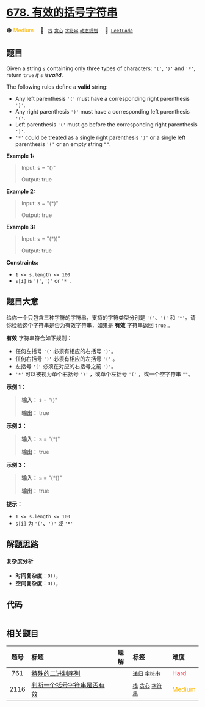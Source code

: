 # [678. 有效的括号字符串](https://leetcode.com/problems/valid-parenthesis-string)

🟠 <font color=#ffb800>Medium</font>&emsp; 🔖&ensp; [`栈`](/tag/stack.md) [`贪心`](/tag/greedy.md) [`字符串`](/tag/string.md) [`动态规划`](/tag/dynamic-programming.md)&emsp; 🔗&ensp;[`LeetCode`](https://leetcode.com/problems/valid-parenthesis-string)

## 题目

Given a string `s` containing only three types of characters: `'('`, `')'` and
`'*'`, return `true` _if_ `s` _is**valid**_.

The following rules define a **valid** string:

  * Any left parenthesis `'('` must have a corresponding right parenthesis `')'`.
  * Any right parenthesis `')'` must have a corresponding left parenthesis `'('`.
  * Left parenthesis `'('` must go before the corresponding right parenthesis `')'`.
  * `'*'` could be treated as a single right parenthesis `')'` or a single left parenthesis `'('` or an empty string `""`.



**Example 1:**

> Input: s = "()"
> 
> Output: true

**Example 2:**

> Input: s = "(*)"
> 
> Output: true

**Example 3:**

> Input: s = "(*))"
> 
> Output: true

**Constraints:**

  * `1 <= s.length <= 100`
  * `s[i]` is `'('`, `')'` or `'*'`.


## 题目大意

给你一个只包含三种字符的字符串，支持的字符类型分别是 `'('`、`')'` 和 `'*'`。请你检验这个字符串是否为有效字符串，如果是 **有效**
字符串返回 `true` 。

**有效** 字符串符合如下规则：

  * 任何左括号 `'('` 必须有相应的右括号 `')'`。
  * 任何右括号 `')'` 必须有相应的左括号 `'('` 。
  * 左括号 `'('` 必须在对应的右括号之前 `')'`。
  * `'*'` 可以被视为单个右括号 `')'` ，或单个左括号 `'('` ，或一个空字符串 `""`。



**示例 1：**

> 
> 
> 
> 
> 
> **输入：** s = "()"
> 
> **输出：** true
> 
> 

**示例 2：**

> 
> 
> 
> 
> 
> **输入：** s = "(*)"
> 
> **输出：** true
> 
> 

**示例 3：**

> 
> 
> 
> 
> 
> **输入：** s = "(*))"
> 
> **输出：** true
> 
> 



**提示：**

  * `1 <= s.length <= 100`
  * `s[i]` 为 `'('`、`')'` 或 `'*'`


## 解题思路

#### 复杂度分析

- **时间复杂度**：`O()`，
- **空间复杂度**：`O()`，

## 代码

```javascript

```

## 相关题目

<!-- prettier-ignore -->
| 题号 | 标题 | 题解 | 标签 | 难度 |
| :------: | :------ | :------: | :------ | :------ |
| 761 | [特殊的二进制序列](https://leetcode.com/problems/special-binary-string) |  |  [`递归`](/tag/recursion.md) [`字符串`](/tag/string.md) | <font color=#ff334b>Hard</font> |
| 2116 | [判断一个括号字符串是否有效](https://leetcode.com/problems/check-if-a-parentheses-string-can-be-valid) |  |  [`栈`](/tag/stack.md) [`贪心`](/tag/greedy.md) [`字符串`](/tag/string.md) | <font color=#ffb800>Medium</font> |